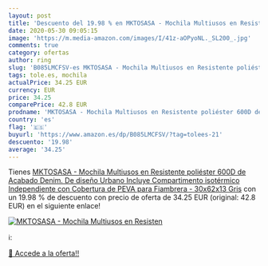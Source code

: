 ```yaml
---
layout: post
title: 'Descuento del 19.98 % en MKTOSASA - Mochila Multiusos en Resisten'
date: 2020-05-30 09:05:15
image: 'https://m.media-amazon.com/images/I/41z-aOPyoNL._SL200_.jpg'
comments: true
category: ofertas
author: ring
slug: 'B085LMCFSV-es MKTOSASA - Mochila Multiusos en Resistente poliéster 600D...'
tags: tole.es, mochila
actualPrice: 34.25 EUR
currency: EUR
price: 34.25
comparePrice: 42.8 EUR
prodname: 'MKTOSASA - Mochila Multiusos en Resistente poliéster 600D de Acabado Denim. De diseño Urbano  Incluye Compartimento isotérmico Independiente con Cobertura de PEVA para Fiambrera - 30x62x13 Gris'
country: 'es'
flag: '🇪🇸'
buyurl: 'https://www.amazon.es/dp/B085LMCFSV/?tag=tolees-21'
descuento: '19.98'
average: '34.25'
---
```


Tienes [MKTOSASA - Mochila Multiusos en Resistente poliéster 600D de Acabado Denim. De diseño Urbano  Incluye Compartimento isotérmico Independiente con Cobertura de PEVA para Fiambrera - 30x62x13 Gris](https://www.amazon.es/dp/B085LMCFSV/?tag=tolees-21) con un 19.98 % de descuento con precio de oferta de 34.25 EUR (original: 42.8 EUR) en el siguiente enlace!

[![MKTOSASA - Mochila Multiusos en Resisten](https://m.media-amazon.com/images/I/41z-aOPyoNL._SL200_.jpg)](https://www.amazon.es/dp/B085LMCFSV/?tag=tolees-21)

ℹ️:


[🛒 Accede a la oferta!!](https://www.amazon.es/dp/B085LMCFSV/?tag=tolees-21)
